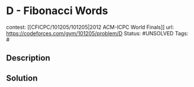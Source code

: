 # D - Fibonacci Words

contest: [[CFICPC/101205/101205|2012 ACM-ICPC World Finals]]
url: https://codeforces.com/gym/101205/problem/D
Status: #UNSOLVED
Tags: #

## Description

## Solution

